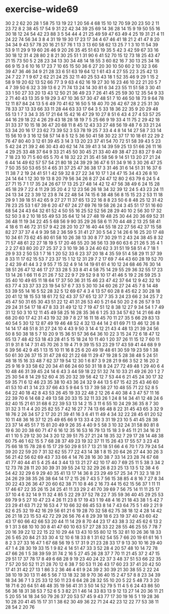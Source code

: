 # exercise-wide69
30
2
2
62
20
28
1
58
75
13
19
22
1
20
56
4
68
15
10
12
70
59
20
23
50
2
11
23
72
8
2
38
45
17
54
9
31
22
42
34
39
25
69
14
36
28
14
15
9
19
50
55
16
30
18
12
24
54
42
23
88
3
5
54
44
4
21
25
49
59
47
63
49
4
25
19
31
21
4
11
24
22
74
56
34
3
8
4
31
19
19
30
17
23
17
34
4
67
46
41
18
21
2
41
47
8
20
34
34
9
43
57
78
20
16
21
57
76
1
13
3
13
60
58
62
13
25
7
1
3
10
11
54
39
53
9
11
29
9
19
60
26
46
9
20
26
35
45
51
63
19
35
5
42
3
42
59
67
33
16
30
18
12
31
4
28
80
2
8
21
30
25
51
1
31
90
6
41
52
70
15
12
73
18
25
43
47
21
15
73
50
5
2
28
23
34
13
30
34
48
14
18
55
3
60
82
16
7
30
13
25
34
16
66
9
15
3
6
10
16
17
23
7
10
65
15
50
36
6
27
20
30
10
50
60
2
10
32
3
66
39
47
36
46
34
9
21
28
33
6
51
63
19
64
12
1
61
43
4
27
55
22
3
25
42
13
24
7
22
7
1
9
67
2
62
21
24
25
32
11
40
25
53
43
18
1
52
35
46
9
29
1
15
2
58
9
19
20
62
13
52
66
77
3
9
63
4
62
16
19
27
30
16
23
46
10
22
21
20
5
7
4
7
39
50
6
32
3
39
13
6
2
71
74
13
24
14
30
81
6
34
23
55
11
51
58
3
30
41
33
1
50
27
33
20
13
43
12
50
21
36
49
23
7
26
41
45
25
59
30
12
35
54
9
33
2
71
40
43
13
35
9
19
29
3
47
10
36
57
30
47
48
51
7
10
46
50
18
73
9
64
78
12
11
87
84
24
13
5
6
49
70
41
62
16
50
5
18
40
70
26
42
67
28
2
25
31
30
78
33
37
13
33
66
33
11
28
44
63
33
17
64
3
5
33
18
36
22
35
9
20
29
48
55
13
1
7
3
34
3
35
17
21
64
15
42
16
47
29
10
27
8
51
6
43
4
27
4
53
57
25
44
16
29
18
22
4
26
29
43
18
28
18
19
7
5
25
66
9
19
33
4
11
75
2
29
42
18
31
33
37
10
15
18
36
47
20
68
11
8
45
12
43
33
27
48
56
19
48
7
6
33
21
24
53
34
20
16
17
23
62
73
39
52
3
53
78
19
25
7
33
4
4
8
14
14
27
58
7
33
14
15
56
10
9
3
16
12
58
57
14
8
5
12
5
36
50
41
58
30
22
37
17
10
18
61
22
29
2
76
47
80
40
3
12
61
39
45
3
14
3
13
20
23
37
41
54
70
72
51
58
39
43
5
23
5
42
24
21
39
2
46
30
43
40
62
14
74
39
41
3
14
39
59
25
13
51
66
26
11
16
4
29
25
33
48
37
64
9
33
21
45
50
30
45
21
33
40
49
38
47
23
83
27
9
40
7
18
23
10
71
5
60
65
5
70
4
18
32
22
21
35
41
58
56
9
14
51
13
20
27
21
24
6
44
14
49
62
57
57
54
21
80
18
24
39
29
36
47
6
51
34
9
16
3
30
26
47
25
7
50
35
50
53
65
51
4
65
31
37
25
47
36
38
17
3
31
46
31
6
14
51
31
16
37
6
11
38
7
2
19
24
41
51
1
42
59
32
8
27
22
34
10
17
1
24
47
15
34
43
26
8
10
24
14
64
1
12
30
19
13
8
20
79
56
34
26
8
27
24
47
12
80
2
63
79
6
24
5
4
27
71
15
7
1
17
35
24
26
67
17
13
25
27
48
14
42
12
47
56
38
49
6
24
15
28
45
18
29
7
22
4
11
29
35
20
4
2
12
23
56
26
18
34
32
39
12
24
5
43
23
24
11
24
13
34
22
3
39
12
23
8
74
22
48
54
74
15
6
38
48
56
8
15
15
23
2
53
11
18
29
9
1
39
18
51
42
65
9
27
27
11
37
65
13
22
16
8
8
23
50
6
8
48
25
12
31
42
78
23
25
53
1
67
39
6
20
47
67
24
27
69
76
19
58
26
24
3
45
51
17
51
16
60
68
54
24
43
64
32
61
52
4
50
55
16
25
52
52
56
28
29
40
10
2
56
30
17
32
52
50
3
8
2
10
18
55
49
53
35
64
12
14
27
48
19
48
25
30
44
20
36
69
52
31
36
48
11
19
34
22
45
5
68
56
9
90
35
29
26
58
6
11
70
44
48
2
13
25
58
41
4
18
6
11
46
72
31
57
9
42
28
20
10
27
16
40
44
55
18
22
27
56
42
37
15
58
82
27
37
37
4
4
9
39
58
2
36
59
5
31
41
27
30
5
54
2
14
26
6
16
25
20
17
48
10
34
61
73
62
45
80
61
58
10
26
38
13
30
8
77
30
29
11
2
43
24
38
45
8
32
71
57
48
61
22
27
18
19
5
17
20
46
55
20
36
56
13
39
60
63
6
21
26
5
35
4
1
2
2
27
63
80
20
27
25
37
2
3
10
19
36
3
24
40
62
3
31
51
19
58
51
4
7
18
1
29
9
33
2
50
53
1
7
16
1
20
52
33
6
23
37
20
18
4
35
59
51
4
58
29
11
37
39
8
33
11
17
62
15
53
7
23
37
15
1
12
12
31
29
7
2
17
69
7
44
43
60
28
19
52
70
2
42
39
41
44
3
2
9
55
7
15
32
4
9
14
14
19
61
61
4
10
12
24
68
46
76
30
14
38
51
26
47
12
46
17
27
33
28
5
33
8
41
4
58
75
14
29
55
29
36
32
55
17
23
13
14
26
1
66
11
6
21
26
7
52
22
9
7
29
52
9
8
10
17
41
46
5
19
2
26
59
25
3
35
40
10
49
65
11
18
64
17
37
50
36
31
15
46
23
47
42
37
64
12
9
42
32
10
63
77
4
33
37
33
23
19
54
57
6
7
33
5
30
10
34
60
26
27
24
45
7
8
14
48
53
39
55
14
16
5
52
28
32
5
12
69
67
4
3
4
13
57
60
28
8
45
62
2
30
28
18
20
41
12
18
15
53
18
61
72
52
43
37
57
65
12
37
7
35
3
24
23
66
2
34
25
7
2
45
47
50
31
65
30
43
51
22
12
41
31
26
53
40
5
21
64
50
20
2
6
26
57
9
13
29
24
31
54
17
18
47
8
33
31
49
12
12
7
19
47
51
12
8
38
12
27
9
34
54
1
7
49
31
12
50
3
10
12
11
45
49
58
25
16
28
35
36
6
1
25
33
34
57
62
14
21
66
49
68
20
60
17
42
31
43
19
32
39
7
8
27
16
11
18
45
70
11
27
35
5
66
29
83
13
40
54
5
30
12
12
87
49
19
46
48
52
4
32
13
44
14
2
61
69
71
13
46
12
26
8
14
14
17
48
51
8
31
27
24
10
4
43
9
50
3
14
4
12
21
43
4
48
13
21
39
24
56
50
8
50
38
18
5
7
10
20
9
15
36
51
57
36
64
36
10
22
3
15
24
72
6
18
47
12
65
13
7
48
42
53
18
43
28
41
5
15
18
24
10
11
40
1
20
37
26
11
15
12
7
60
11
31
9
31
8
14
7
31
45
70
26
3
19
4
71
9
39
15
53
23
29
17
43
59
41
44
68
9
9
6
39
56
42
9
45
1
13
15
10
11
16
8
25
6
20
49
19
48
61
30
59
19
23
59
1
38
50
61
30
26
37
15
31
47
28
62
21
22
68
11
29
47
19
28
5
28
38
48
5
24
51
48
18
15
16
33
48
7
62
37
19
54
12
30
1
6
87
3
9
28
21
9
66
3
52
2
16
20
2
25
9
16
9
33
58
62
20
34
41
66
24
60
50
31
18
8
24
27
72
49
48
1
29
40
6
4
10
48
46
31
39
45
24
14
6
43
3
44
59
18
22
51
32
74
10
33
21
49
26
20
1
2
7
25
30
54
8
14
29
52
60
4
35
20
32
39
56
42
12
7
53
44
6
21
45
24
30
17
32
59
35
71
6
12
46
23
35
38
10
43
36
24
32
9
44
13
5
67
15
42
25
43
46
60
41
53
10
41
3
14
23
37
66
43
5
9
64
5
13
7
39
58
27
10
48
55
71
22
52
8
5
64
22
40
18
42
8
43
53
26
45
19
33
22
48
2
12
26
4
40
38
4
3
47
57
11
16
22
39
70
6
14
68
2
49
13
58
20
33
15
32
11
33
26
1
24
8
14
34
41
12
48
24
6
82
40
15
21
61
31
68
6
22
39
53
13
14
2
15
3
11
6
55
10
24
29
36
35
8
7
30
31
32
3
11
4
4
20
25
82
55
7
42
16
27
7
74
13
66
48
8
22
31
45
43
65
3
32
9
18
76
2
26
34
57
2
17
20
21
39
41
16
3
6
41
11
49
4
34
32
22
28
45
61
20
52
10
11
48
36
16
37
12
25
49
65
66
9
13
33
4
20
3
31
19
23
10
5
41
45
28
38
23
37
14
45
51
7
15
81
20
49
9
26
35
4
40
9
5
58
3
10
32
24
31
58
80
81
8
19
6
30
20
38
60
71
47
6
16
12
35
16
53
16
79
13
15
18
3
9
45
11
21
34
16
21
41
1
10
5
29
12
30
34
3
20
12
39
51
75
27
21
24
18
35
32
7
29
17
28
14
48
38
60
75
46
1
62
15
5
7
68
28
37
49
23
19
32
37
11
15
26
43
17
55
57
3
23
43
75
66
18
15
78
28
6
15
17
29
50
29
8
51
7
13
21
18
51
66
4
6
70
1
73
79
24
54
39
20
22
59
20
7
31
32
62
55
77
22
43
14
38
1
8
15
20
64
26
27
44
30
26
3
56
21
42
56
62
69
43
7
33
66
4
14
76
28
16
30
38
7
33
14
23
28
74
67
68
41
77
40
44
41
5
4
25
44
3
44
13
13
21
27
42
10
17
40
7
69
25
11
5
38
3
34
2
12
73
78
28
11
20
30
39
31
39
55
24
12
32
29
26
8
23
25
13
13
5
12
38
4
6
54
42
32
29
6
9
29
40
35
41
13
17
14
36
8
23
29
49
57
25
34
71
32
3
18
31
24
26
29
38
35
26
38
64
14
17
2
15
26
7
43
5
7
56
15
38
85
4
8
16
7
27
8
34
30
22
43
26
36
47
20
60
62
38
71
10
8
46
2
16
73
44
15
62
15
56
37
1
11
11
17
46
67
22
35
26
15
24
25
41
11
33
29
2
41
70
39
69
7
56
75
14
11
11
25
17
37
10
4
6
32
14
9
11
32
4
85
5
22
29
37
52
78
22
7
35
59
36
40
45
29
25
53
69
79
9
5
27
10
47
23
4
26
11
23
8
17
19
43
1
19
48
4
16
21
18
43
38
1
5
42
7
23
29
41
63
71
22
16
53
4
7
10
66
32
66
45
53
8
14
7
43
64
75
5
1
49
2
21
9
62
6
25
32
19
42
16
29
56
61
21
6
19
28
70
32
58
62
75
38
18
12
4
28
14
42
26
21
18
23
15
53
42
72
29
26
56
76
4
8
29
39
18
6
23
19
37
40
43
60
42
43
17
60
66
42
66
53
20
44
11
14
29
8
70
44
23
17
43
38
3
32
45
62
6
13
2
9
1
31
3
68
10
10
30
8
41
47
60
10
63
57
27
28
33
22
28
55
46
25
55
7
78
7
20
16
39
22
12
22
15
22
10
29
44
13
43
10
55
80
12
15
32
81
10
26
36
18
33
26
5
65
20
84
21
33
30
4
12
10
6
18
33
8
1
31
62
54
55
7
66
20
19
61
61
16
1
8
2
3
27
33
16
47
1
67
68
56
19
5
17
31
9
21
23
28
33
17
9
13
30
10
16
29
40
47
1
4
28
30
19
33
15
1
9
82
4
14
51
47
33
3
52
28
4
20
57
48
10
14
72
78
47
66
26
1
5
38
39
59
31
74
2
16
5
27
45
26
28
37
7
70
11
21
45
37
2
47
15
29
51
17
37
78
17
8
49
6
68
28
9
19
23
40
24
22
37
3
48
37
51
53
66
22
35
7
57
20
50
52
11
21
28
70
12
6
38
7
50
53
11
26
43
17
60
23
37
41
20
42
50
17
41
31
42
27
13
1
86
3
2
36
46
4
61
9
24
39
2
30
39
21
30
38
55
2
22
24
38
10
19
30
13
11
46
5
56
7
13
18
32
38
9
70
36
40
15
2
47
57
8
8
23
34
39
18
34
36
7
1
3
25
33
12
50
11
23
6
64
28
28
32
55
10
20
5
22
5
48
73
3
20
18
71
6
20
64
51
46
48
35
19
56
41
31
3
50
14
52
79
5
11
4
5
6
24
43
86
50
56
36
18
31
38
53
7
52
6
5
3
82
21
1
46
14
33
83
13
9
12
13
27
14
20
36
11
21
5
20
55
14
18
34
50
79
26
37
20
53
57
45
9
43
77
17
30
19
16
5
1
19
28
36
10
28
20
41
45
15
17
31
1
38
62
30
49
36
22
71
24
42
23
12
22
77
53
38
11
28
54
2
20
76
